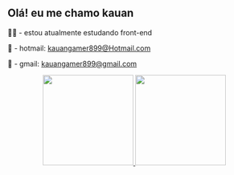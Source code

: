 ## Olá! eu me chamo  kauan

✍🏼 -  estou atualmente estudando front-end 

📩 -  hotmail: kauangamer899@Hotmail.com

📩 - gmail: kauangamer899@gmail.com

<div align="center">
  <a href="https://github.com/KauanDaSilvaSantana">
  <img height="180em" src="https://github-readme-stats.vercel.app/api?username=KauanDaSilvaSantana&show_icons=true&theme=dark&include_all_commits=true&count_private=true"/>
  <img height="180em" src="https://github-readme-stats.vercel.app/api/top-langs/?username=KauanDaSilvaSantana&layout=compact&langs_count=7&theme=dark"/>
</div>
